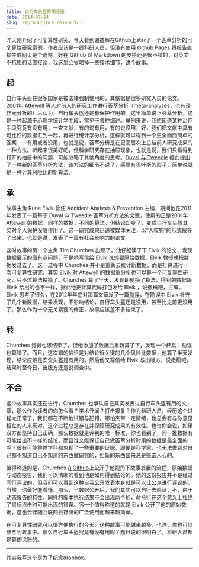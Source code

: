 ```yaml
---
title: 自行车头盔的糊涂账
date: 2014-07-24
slug: reproducible research 1
---
```


昨天刚介绍了可复算性研究，今天看到谢益辉在Github上star了一个荟萃分析的可复算性研究[案例](https://github.com/timchurches/meta-analyses/blob/master/benefits-of-reproducible-research/benefits-of-reproducible-research.md)。作者应该是一线科研人员，但没有使用 Github Pages 将报告直接生成网页是个遗憾，好在 Github 对 Markdown 的支持还是很不错的，对英文不抗拒的话直接读，我这里会省略掉一些技术细节，讲个故事。

## 起

自行车头盔在很多国家是被法律强制使用的，其依据是很多研究人员的论文。2001年 [ Attewell 等人](http://www.sciencedirect.com/science/article/pii/S0001457500000488)对前人的研究工作进行荟萃分析（meta-analyses，也有译作元分析的）后认为，自行车头盔还是有保护作用的。这里简单说下荟萃分析，这是一种起源于心理学统计学手段，常见于各种综述。举例来说，我想知道某种治疗手段究竟有没有用，一查文献，有的说有用，有的说没用，好，我们把文献中具有可比性的数据汇到一起，再进行统计学分析，这样就可以得到一个更全面而简单的答案——有用或者没用，也就是说，荟萃分析是在更高层次上总结前人研究成果的一种方法。听起来很美好吧，但科学研究存在抽屉现象，也就是说，我们只看得到打开的抽屉中的问题，可能忽略了其他角度的思考。[Duval 与 Tweedie](http://www.ncbi.nlm.nih.gov/pubmed/10877304) 据此提出了一种新的荟萃分析方法，该方法的细节不说了，感觉有贝叶斯的影子，简单说就是一种计算风险比的新算法。

## 承

故事主角 Rune Elvik 曾任 Accident Analysis & Prevention 主编，期间他在2011年发表了一篇基于 Duval 与 Tweedie 荟萃分析方法的[文章](http://www.sciencedirect.com/science/article/pii/S000145751100008X)，使用的正是2001年 Attewell 的数据。同样的数据，不同的算法，但结论却变了，变成自行车头盔其实对个人保护没啥作用了。这一研究成果迅速被媒体关注，以“人咬狗”的形式报导了出来。也就是说，发表了一篇有社会影响力的论文。

这时故事的另一个主角 Tim Churches 出现了，他仔细读了下 Elvik 的论文，发现数据展示的图有点问题，于是他写信给 Elvik 说想要原始数据，Elvik 教授就把数据发过去了。这一过程中 Churches 并不是重新去统计新数据，而是打算进行一次可复算性研究，其实 Elvik 对 Attewell 的数据重分析也可以算一个可复算性研究，只不过算法换掉了。Churches 算了半天，发现即便换了算法，得到的数据跟 Elvik 给出的也不一样，据此他把计算代码打包发给 Elvik ，说撤稿吧，主编。Elvik 思考了很久，在2012年年底对那篇文章发了一篇[勘误](http://www.sciencedirect.com/science/article/pii/S0001457512004253)，在勘误中 Elvik 补充了几个新数据，结果发现，不影响结论，自行车头盔还是没用，甚至比之前更没用了。那么作为一个无关紧要的修正，故事应该差不多结束了。

## 转

Churches 觉得也该结束了，但他添加了数据后重新算了下，发现一个杯具：勘误也算错了。而且，这次错的恰恰是对结论很关键的几个风险比数据，他算了半天发现，结论应该是安全头盔是有用的。然后他又写信给 Elvik 与出版方，说撤稿吧，结果时至今日，出版方还是说调查中。

## 不合

这个故事其实还在进行，Churches 也承认自己其实发表过自行车头盔有用的文章，那么作为读者的你怎么看？学术丑闻？打击报复？作为科研人员，经历这个过程太正常了，我们都在不断地试错与犯错，哪怕夹带一定情绪，也总会有与你意见相左的人来反对，这个过程总是存在并保障研究成果的有效性。也许你会说，如果双方都坚持自己正确，那么数据就是评判的唯一标准，你也看到了，同一批数据有可能给出不一样的结论，而且谁又能保证自己做荟萃分析时用的数据是最全面的呢？很有可能整体学科都忽视了一些重要的证据。即便是科学家，也无法做到对自己都不知道自己不知道的东西做研究的，但新的东西出来总是振奋人心的。

值得称道的是，Churches 在[Github](https://github.com/timchurches/meta-analyses)上公开了他视角下故事发展的流程，原始数据与动态报告，我们可以清晰的看到他是如何得到结论的。他的这份报告并不是经过同行评议的，但我们可以看到这种自我公开发表本身就是可以让公众进行评议的，当然，你最好能看懂。那么，当数据公开后，我们其实可以自行去验证，不，由于动态报告的特性，同样的脚本执行结果不会出现两个的，命令行在这个意义上杜绝了鼠标点击时可能出现的错误。另一个值得称道的就是 Elvik 公开了他的原始数据，这也会伴随互联网云存储的广泛使用而越来越简单。

在可复算性研究可以很方便执行的今天，这种故事可能越来越多，也许，你也可以参与到故事中。那么自行车头盔究竟有没有用呢？题目说的很明白了，科研人员都是算糊涂账的。

-----

其实我写这个是为了纪念[dropbox](DNS:42.120.21.30)。